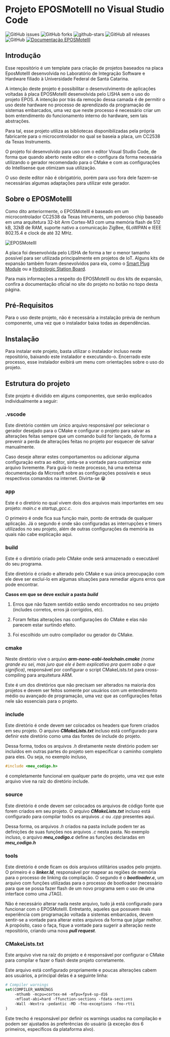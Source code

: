 # Projeto EPOSMoteIII no Visual Studio Code
![GitHub issues](https://img.shields.io/github/issues/lucas-yotsui/Projeto-VSCode-EPOSMoteIII?logo=github)
![GitHub forks](https://img.shields.io/github/forks/lucas-yotsui/Projeto-VSCode-EPOSMoteIII?logo=github)
![github-stars](https://img.shields.io/github/stars/lucas-yotsui/Projeto-VSCode-EPOSMoteIII?logo=github)
![GitHub all releases](https://img.shields.io/github/downloads/lucas-yotsui/Projeto-VSCode-EPOSMoteIII/total?logo=github)
![GitHub](https://img.shields.io/github/license/lucas-yotsui/Projeto-VSCode-EPOSMoteIII)
[![Documentação EPOSMoteIII](https://img.shields.io/badge/Documentação_EPOSMoteIII-blue?logo)](https://epos.lisha.ufsc.br/EPOSMote+III)

## Introdução

Esse repositório é um template para criação de projetos baseados na placa EposMoteIII desenvolvida no Laboratório de Integração Software e Hardware filiado à Universidade Federal de Santa Catarina. 

A intenção deste projeto é possibilitar o desenvolvimento de aplicações voltadas à placa EPOSMoteIII desenvolvida pelo LISHA sem o uso do projeto EPOS. A intenção por trás da remoção dessa camada é de permitir o uso deste hardware no processo de aprendizado da programação de sistemas embarcados, uma vez que neste processo é necessário criar um bom entendimento do funcionamento interno do hardware, sem tais abstrações.

Para tal, esse projeto utiliza as bibliotecas disponibilizadas pela própria fabricante para o microcontrolador no qual se baseia a placa, um CC2538 da Texas Instruments.

O projeto foi desenvolvido para uso com o editor Visual Studio Code, de forma que quando aberto neste editor ele o configura da forma necessária utilizando o gerador recomendado para o CMake e com as configurações do Intellisense que otimizam sua utilização.

O uso deste editor não é obrigatório, porém para uso fora dele fazem-se necessárias algumas adaptações para utilizar este gerador.

## Sobre o EPOSMoteIII

Como dito anteriormente, o EPOSMoteIII é baseado em um microcontrolador CC2538 da Texas Intruments, um poderoso chip baseado em uma arquitetura 32-bit Arm Cortex-M3 com uma memória flash de 512 kB, 32kB de RAM, suporte nativo a comunicação ZigBee, 6LoWPAN e IEEE 802.15.4 e clock de até 32 MHz. 

![EPOSMoteIII](https://epos.lisha.ufsc.br/display113) 

A placa foi desenvolvida pelo LISHA de forma a ter o menor tamanho possível para ser utilizada principalmente em projetos de IoT. Alguns kits de expansão também foram desnevolvidos para ela, como o [Smart Plug Module](https://epos.lisha.ufsc.br/Smart+plug+board) ou a [Hydrologic Station Board](https://epos.lisha.ufsc.br/Hydrologic+Station+board).

Para mais informações a respeito do EPOSMoteIII ou dos kits de expansão, confira a documentação oficial no site do projeto no botão no topo desta página.

## Pré-Requisitos

Para o uso deste projeto, não é necessária a instalação prévia de nenhum componente, uma vez que o instalador baixa todas as dependências.

## Instalação

Para instalar este projeto, basta utilizar o instalador incluso neste repositório, baixando este instalador e executando-o. Encerrado este processo, esse instalador exibirá um menu com orientações sobre o uso do projeto.

## Estrutura do projeto

Este projeto é dividido em alguns componentes, que serão explicados individualmente a seguir:

### .vscode

Este diretório contém um único arquivo responsável por selecionar o gerador desejado para o CMake e configurar o projeto para salvar as alterações feitas sempre que um comando build for lançado, de forma a prevenir a perda de alterações feitas no projeto por esquecer de salvar manualmente.

Caso deseje alterar estes comportamentos ou adicionar alguma configuração extra ao editor, sinta-se a vontade para customizar este arquivo livremente. Para guiá-lo neste processo, há uma extensa documentação da Microsoft sobre as configurações possíveis e seus respectivos comandos na internet. Divirta-se :grin:

### app

Este é o diretório no qual vivem dois dos arquivos mais importantes em seu projeto: _main.c_ e _startup_gcc.c_.

O primeiro é onde fica sua função main, ponto de entrada de qualquer aplicação. Já o segundo é onde são configuradas as interrupções e timers utilizados no seu projeto, além de outras configurações da memória às quais não cabe explicação aqui.

### build

Este é o diretório criado pelo CMake onde será armazenado o executável do seu programa.

Este diretório é criado e alterado pelo CMake e sua única preocupação com ele deve ser excluí-lo em algumas situações para remediar alguns erros que pode encontrar.

**Casos em que se deve excluir a pasta _build_**

1. Erros que não fazem sentido estão sendo encontrados no seu projeto (includes corretos, erros já corrigidos, etc).

2. Foram feitas alterações nas configurações do CMake e elas não parecem estar surtindo efeito.

3. Foi escolhido um outro compilador ou gerador do CMake.

### cmake

Neste diretório vive o arquivo _**arm-none-eabi-toolchain.cmake** (nome grande eu sei, mas juro que ele é bem explicativo pra quem sabe o que significa)_, responsável por configurar o script CMakeLists.txt para cross-compiling para arquitetura ARM.

Este é um dos diretórios que não precisam ser alterados na maioria dos projetos e devem ser feitos somente por usuários com um entendimento médio ou avançado de programação, uma vez que as configurações feitas nele são essenciais para o projeto.

### include

Este diretório é onde devem ser colocados os headers que forem criados em seu projeto. O arquivo _**CMakeLists.txt**_ incluso está configurado para definir este diretório como uma das fontes de include do projeto.

Dessa forma, todos os arquivos _.h_ diretamente neste diretório podem ser incluídos em outras partes do projeto sem especificar o caminho completo para eles. Ou seja, no exemplo incluso,
```c
#include <meu_codigo.h>
```
é completamente funcional em qualquer parte do projeto, uma vez que este arquivo vive na raíz do diretório include.

### source

Este diretório é onde devem ser colocados os arquivos de código fonte que forem criados em seu projeto. O arquivo _**CMakeLists.txt**_ incluso está configurado para compilar todos os arquivos _.c_ ou _.cpp_ presentes aqui.

Dessa forma, os arquivos _.h_ criados na pasta include podem ter as definições de suas funções nos arquivos _.c_ nesta pasta. No exemplo incluso, o arquivo _**meu_codigo.c**_ define as funções declaradas em _**meu_codigo.h**_

### tools

Este diretório é onde ficam os dois arquivos utilitários usados pelo projeto. O primeiro é o _**linker.ld**_, responsável por mapear as regiões de memória para o processo de linking da compilação. O segundo é o _**bootloader.c**_, um arquivo com funções utilizadas para o processo de bootloader (necessário para que se possa fazer flash de um novo programa sem o uso de uma interface como uma JTAG).

Não é necessário alterar nada neste arquivo, tudo já está configurado para funcionar com o EPOSMoteIII. Entretanto, aqueles que possuem mais experiência com programação voltada a sistemas embarcados, devem sentir-se a vontade para alterar estes arquivos da forma que julgar melhor. A propósito, caso o faça, fique a vontade para sugerir a alteração neste repositório, criando uma nova _**pull request**_.

### CMakeLists.txt

Este arquivo vive na raíz do projeto e é responsável por configurar o CMake para compilar e fazer o flash deste projeto corretamente.

Este arquivo está configurado propriamente e poucas alterações cabem aos usuários, a principal delas é a seguinte linha:
```CMake
# Compiler warnings
set(COMPILER_WARNINGS 
    -mthumb -mcpu=cortex-m4 -mfpu=fpv4-sp-d16 
    -mfloat-abi=hard -ffunction-sections -fdata-sections
    -Wall -Wextra -pedantic -MD -fno-exceptions -fno-rtti
)
```
Este trecho é responsável por definir os warnings usados na compilação e podem ser ajustados às preferências do usuário (à exceção dos 6 primeiros, específicos da plataforma alvo).